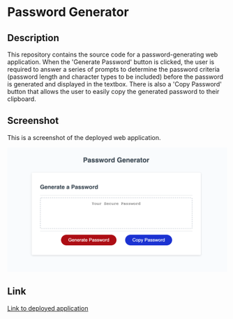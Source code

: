 # Password Generator

## Description

This repository contains the source code for a password-generating web application. When the 'Generate Password' button is clicked, the user is required to answer a series of prompts to determine the password criteria (password length and character types to be included) before the password is generated and displayed in the textbox. There is also a 'Copy Password' button that allows the user to easily copy the generated password to their clipboard. 

## Screenshot

This is a screenshot of the deployed web application. 

![Password generator web application screenshot](assets/images/screenshot.png)

## Link

[Link to deployed application](https://jkaho.github.io/password-generator)